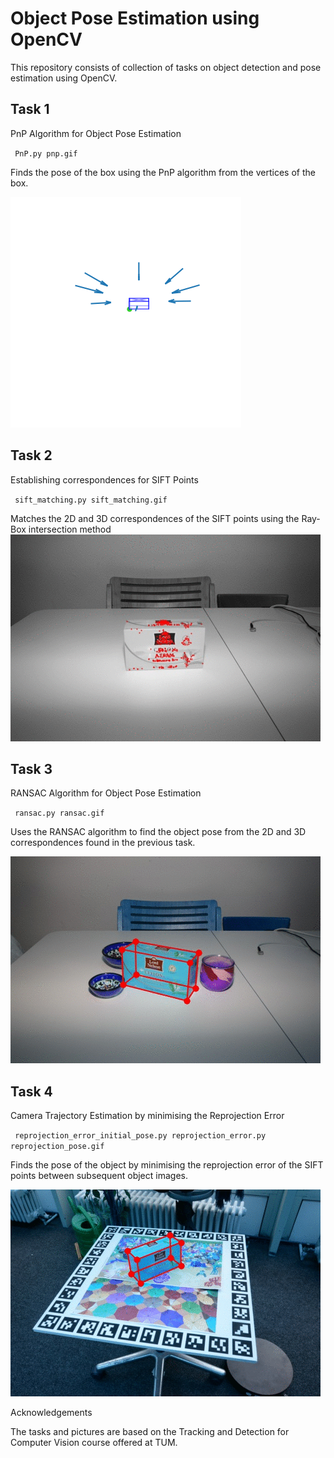 # Object Pose Estimation using OpenCV

This repository consists of collection of tasks on object detection and pose estimation using OpenCV.

## Task 1

PnP Algorithm for Object Pose Estimation

<code> PnP.py pnp.gif </code>

Finds the pose of the box using the PnP algorithm from the vertices of the box.

![Alt Text](pnp.gif)



## Task 2

Establishing correspondences for SIFT Points 

<code> sift_matching.py sift_matching.gif </code>

Matches the 2D and 3D correspondences of the SIFT points using the Ray-Box intersection method  
![Alt Text](sift_matching.gif)

## Task 3

RANSAC Algorithm for Object Pose Estimation

<code> ransac.py ransac.gif </code>

Uses the RANSAC algorithm to find the object pose from the 2D and 3D correspondences found in the previous task.

![Alt Text](ransac.gif)
## Task 4

Camera Trajectory Estimation by minimising the Reprojection Error 

<code> reprojection_error_initial_pose.py reprojection_error.py reprojection_pose.gif </code>

Finds the pose of the object by minimising the reprojection error of the SIFT points between subsequent object images. 

![Alt Text](reprojection_pose.gif)

Acknowledgements

The tasks and pictures are based on the Tracking and Detection for Computer Vision course offered at TUM.
